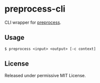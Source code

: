 preprocess-cli
==========

CLI wrapper for [preprocess](https://github.com/jsoverson/preprocess).

Usage
-----
```
$ preprocess <input> <output> [-c context]
```

License
-------
Released under permissive MIT License.
